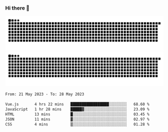 ### Hi there 👋

![GitHub Snake Light](https://raw.githubusercontent.com/jichangee/jichangee/output/github-snake.svg#gh-light-mode-only)
![GitHub Snake dark](https://raw.githubusercontent.com/jichangee/jichangee/output/github-snake-dark.svg#gh-dark-mode-only)

<!--START_SECTION:waka-->

```text
From: 21 May 2023 - To: 28 May 2023

Vue.js       4 hrs 22 mins   █████████████████░░░░░░░░   68.60 %
JavaScript   1 hr 28 mins    █████▓░░░░░░░░░░░░░░░░░░░   23.09 %
HTML         13 mins         █░░░░░░░░░░░░░░░░░░░░░░░░   03.45 %
JSON         11 mins         ▓░░░░░░░░░░░░░░░░░░░░░░░░   02.97 %
CSS          4 mins          ▒░░░░░░░░░░░░░░░░░░░░░░░░   01.28 %
```

<!--END_SECTION:waka-->

<!--
![GitHub Snake Light](github-snake.svg#gh-light-mode-only)
![GitHub Snake dark](github-snake-dark.svg#gh-dark-mode-only)
-->

<!--
**jichangee/jichangee** is a ✨ _special_ ✨ repository because its `README.md` (this file) appears on your GitHub profile.

Here are some ideas to get you started:

- 🔭 I’m currently working on ...
- 🌱 I’m currently learning ...
- 👯 I’m looking to collaborate on ...
- 🤔 I’m looking for help with ...
- 💬 Ask me about ...
- 📫 How to reach me: ...
- 😄 Pronouns: ...
- ⚡ Fun fact: ...
-->
